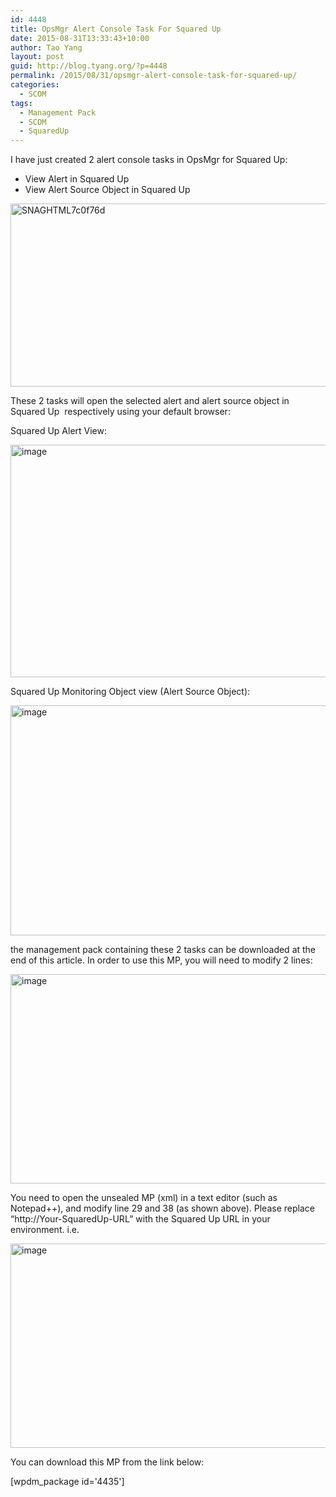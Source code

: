 ```yaml
---
id: 4448
title: OpsMgr Alert Console Task For Squared Up
date: 2015-08-31T13:33:43+10:00
author: Tao Yang
layout: post
guid: http://blog.tyang.org/?p=4448
permalink: /2015/08/31/opsmgr-alert-console-task-for-squared-up/
categories:
  - SCOM
tags:
  - Management Pack
  - SCOM
  - SquaredUp
---
```

I have just created 2 alert console tasks in OpsMgr for Squared Up:
<ul>
	<li>View Alert in Squared Up</li>
	<li>View Alert Source Object in Squared Up</li>
</ul>
<a href="http://blog.tyang.org/wp-content/uploads/2015/08/SNAGHTML7c0f76d.png"><img style="background-image: none; padding-top: 0px; padding-left: 0px; display: inline; padding-right: 0px; border: 0px;" title="SNAGHTML7c0f76d" src="http://blog.tyang.org/wp-content/uploads/2015/08/SNAGHTML7c0f76d_thumb.png" alt="SNAGHTML7c0f76d" width="546" height="293" border="0" /></a>

These 2 tasks will open the selected alert and alert source object in Squared Up  respectively using your default browser:

Squared Up Alert View:

<a href="http://blog.tyang.org/wp-content/uploads/2015/08/image39.png"><img style="background-image: none; padding-top: 0px; padding-left: 0px; display: inline; padding-right: 0px; border: 0px;" title="image" src="http://blog.tyang.org/wp-content/uploads/2015/08/image_thumb39.png" alt="image" width="538" height="372" border="0" /></a>

Squared Up Monitoring Object view (Alert Source Object):

<a href="http://blog.tyang.org/wp-content/uploads/2015/08/image40.png"><img style="background-image: none; padding-top: 0px; padding-left: 0px; display: inline; padding-right: 0px; border: 0px;" title="image" src="http://blog.tyang.org/wp-content/uploads/2015/08/image_thumb40.png" alt="image" width="533" height="368" border="0" /></a>

the management pack containing these 2 tasks can be downloaded at the end of this article. In order to use this MP, you will need to modify 2 lines:

<a href="http://blog.tyang.org/wp-content/uploads/2015/08/image41.png"><img style="background-image: none; padding-top: 0px; padding-left: 0px; display: inline; padding-right: 0px; border: 0px;" title="image" src="http://blog.tyang.org/wp-content/uploads/2015/08/image_thumb41.png" alt="image" width="677" height="335" border="0" /></a>

You need to open the unsealed MP (xml) in a text editor (such as Notepad++), and modify line 29 and 38 (as shown above). Please replace “http://Your-SquaredUp-URL” with the Squared Up URL in your environment. i.e.

<a href="http://blog.tyang.org/wp-content/uploads/2015/08/image42.png"><img style="background-image: none; padding-top: 0px; padding-left: 0px; display: inline; padding-right: 0px; border: 0px;" title="image" src="http://blog.tyang.org/wp-content/uploads/2015/08/image_thumb42.png" alt="image" width="661" height="327" border="0" /></a>

You can download this MP from the link below:

[wpdm_package id='4435']